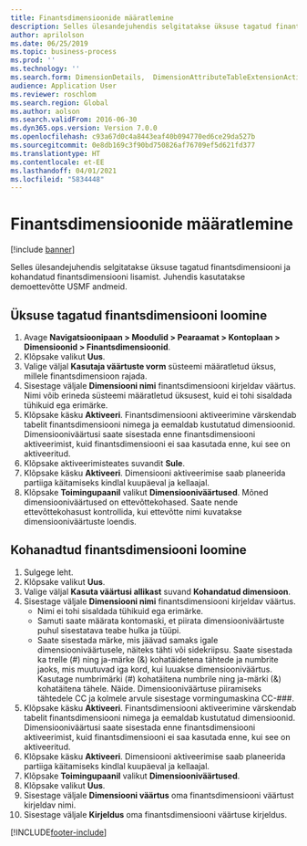 ```yaml
---
title: Finantsdimensioonide määratlemine
description: Selles ülesandejuhendis selgitatakse üksuse tagatud finantsdimensiooni ja kohandatud finantsdimensiooni lisamist.
author: aprilolson
ms.date: 06/25/2019
ms.topic: business-process
ms.prod: ''
ms.technology: ''
ms.search.form: DimensionDetails,  DimensionAttributeTableExtensionActivate, DimensionValueDetails
audience: Application User
ms.reviewer: roschlom
ms.search.region: Global
ms.author: aolson
ms.search.validFrom: 2016-06-30
ms.dyn365.ops.version: Version 7.0.0
ms.openlocfilehash: c93a67d0c4a8443eaf40b094770ed6ce29da527b
ms.sourcegitcommit: 0e8db169c3f90bd750826af76709ef5d621fd377
ms.translationtype: HT
ms.contentlocale: et-EE
ms.lasthandoff: 04/01/2021
ms.locfileid: "5834448"
---
```

# <a name="define-financial-dimensions"></a>Finantsdimensioonide määratlemine

[!include [banner](../../includes/banner.md)]

Selles ülesandejuhendis selgitatakse üksuse tagatud finantsdimensiooni ja kohandatud finantsdimensiooni lisamist.  Juhendis kasutatakse demoettevõtte USMF andmeid.


## <a name="create-an-entity-backed-financial-dimension"></a>Üksuse tagatud finantsdimensiooni loomine
1. Avage **Navigatsioonipaan > Moodulid > Pearaamat > Kontoplaan > Dimensioonid > Finantsdimensioonid**.
2. Klõpsake valikut **Uus**.
3. Valige väljal **Kasutaja väärtuste vorm** süsteemi määratletud üksus, millele finantsdimensioon rajada. 
4. Sisestage väljale **Dimensiooni nimi** finantsdimensiooni kirjeldav väärtus. Nimi võib erineda süsteemi määratletud üksusest, kuid ei tohi sisaldada tühikuid ega erimärke.
5. Klõpsake käsku **Aktiveeri**. Finantsdimensiooni aktiveerimine värskendab tabelit finantsdimensiooni nimega ja eemaldab kustutatud dimensioonid. Dimensiooniväärtusi saate sisestada enne finantsdimensiooni aktiveerimist, kuid finantsdimensiooni ei saa kasutada enne, kui see on aktiveeritud.  
6. Klõpsake aktiveerimisteates suvandit **Sule**.
7. Klõpsake käsku **Aktiveeri**. Dimensiooni aktiveerimise saab planeerida partiiga käitamiseks kindlal kuupäeval ja kellaajal.  
8. Klõpsake **Toimingupaanil** valikut **Dimensiooniväärtused**. Mõned dimensiooniväärtused on ettevõttekohased. Saate nende ettevõttekohasust kontrollida, kui ettevõtte nimi kuvatakse dimensiooniväärtuste loendis.  

## <a name="create-a-custom-financial-dimension"></a>Kohanadtud finantsdimensiooni loomine
1. Sulgege leht.
2. Klõpsake valikut **Uus**.
3. Valige väljal **Kasuta väärtusi allikast** suvand **Kohandatud dimensioon**.
4. Sisestage väljale **Dimensiooni nimi** finantsdimensiooni kirjeldav väärtus.
    - Nimi ei tohi sisaldada tühikuid ega erimärke.  
    - Samuti saate määrata kontomaski, et piirata dimensiooniväärtuste puhul sisestatava teabe hulka ja tüüpi.   
    - Saate sisestada märke, mis jäävad samaks igale dimensiooniväärtusele, näiteks tähti või sidekriipsu. Saate sisestada ka trelle (#) ning ja-märke (&) kohatäidetena tähtede ja numbrite jaoks, mis muutuvad iga kord, kui luuakse dimensiooniväärtus. Kasutage numbrimärki (#) kohatäitena numbrile ning ja-märki (&) kohatäitena tähele.  Näide. Dimensiooniväärtuse piiramiseks tähtedele CC ja kolmele arvule sisestage vormingumaskina CC-###.  
5. Klõpsake käsku **Aktiveeri**. Finantsdimensiooni aktiveerimine värskendab tabelit finantsdimensiooni nimega ja eemaldab kustutatud dimensioonid. Dimensiooniväärtusi saate sisestada enne finantsdimensiooni aktiveerimist, kuid finantsdimensiooni ei saa kasutada enne, kui see on aktiveeritud.     
6. Klõpsake käsku **Aktiveeri**. Dimensiooni aktiveerimise saab planeerida partiiga käitamiseks kindlal kuupäeval ja kellaajal.      
7. Klõpsake **Toimingupaanil** valikut **Dimensiooniväärtused**.
8. Klõpsake valikut **Uus**.
9. Sisestage väljale **Dimensiooni väärtus** oma finantsdimensiooni väärtust kirjeldav nimi.
10. Sisestage väljale **Kirjeldus** oma finantsdimensiooni väärtuse kirjeldus.



[!INCLUDE[footer-include](../../../includes/footer-banner.md)]
